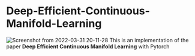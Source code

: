 # Deep-Efficient-Continuous-Manifold-Learning
![Screenshot from 2022-03-31 20-11-28](https://user-images.githubusercontent.com/35254459/161042385-bd5d5fc2-fcdd-4b24-8c87-a97948498fae.png)
This is an implementation of the paper **Deep Efficient Continuous Manifold Learning** with Pytorch
